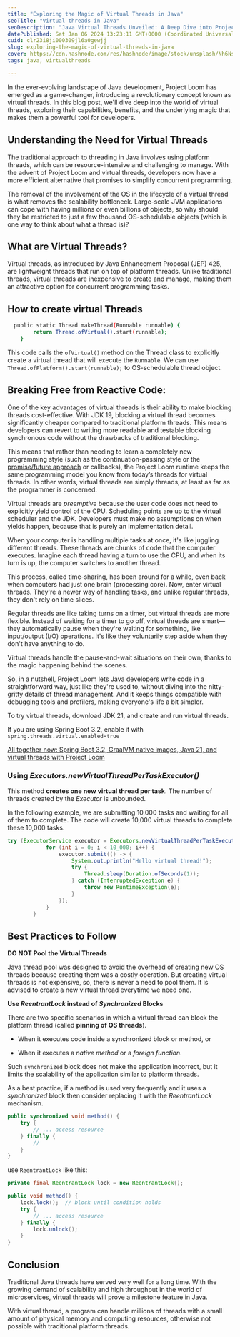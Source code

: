```yaml
---
title: "Exploring the Magic of Virtual Threads in Java"
seoTitle: "Virtual threads in Java"
seoDescription: "Java Virtual Threads Unveiled: A Deep Dive into Project Loom's Revolutionary Concurrency"
datePublished: Sat Jan 06 2024 13:23:11 GMT+0000 (Coordinated Universal Time)
cuid: clr23i8ji000309jl6a0gewjj
slug: exploring-the-magic-of-virtual-threads-in-java
cover: https://cdn.hashnode.com/res/hashnode/image/stock/unsplash/Nh6NsnqYVsI/upload/dd1bfc5570af68c86e3158a74fdbba37.jpeg
tags: java, virtualthreads

---
```


In the ever-evolving landscape of Java development, Project Loom has emerged as a game-changer, introducing a revolutionary concept known as virtual threads. In this blog post, we'll dive deep into the world of virtual threads, exploring their capabilities, benefits, and the underlying magic that makes them a powerful tool for developers.

## **Understanding the Need for Virtual Threads**

The traditional approach to threading in Java involves using platform threads, which can be resource-intensive and challenging to manage. With the advent of Project Loom and virtual threads, developers now have a more efficient alternative that promises to simplify concurrent programming.

The removal of the involvement of the OS in the lifecycle of a virtual thread is what removes the scalability bottleneck. Large-scale JVM applications can cope with having millions or even billions of objects, so why should they be restricted to just a few thousand OS-schedulable objects (which is one way to think about what a thread is)?

## **What are Virtual Threads?**

Virtual threads, as introduced by Java Enhancement Proposal (JEP) 425, are lightweight threads that run on top of platform threads. Unlike traditional threads, virtual threads are inexpensive to create and manage, making them an attractive option for concurrent programming tasks.

## **How to create virtual Threads**

```bash
  public static Thread makeThread(Runnable runnable) {
        return Thread.ofVirtual().start(runnable);
    }
```

This code calls the `ofVirtual()` method on the Thread class to explicitly create a virtual thread that will execute the `Runnable`. We can use `Thread.ofPlatform().start(runnable);` to OS-schedulable thread object.

## **Breaking Free from Reactive Code:**

One of the key advantages of virtual threads is their ability to make blocking threads cost-effective. With JDK 19, blocking a virtual thread becomes significantly cheaper compared to traditional platform threads. This means developers can revert to writing more readable and testable blocking synchronous code without the drawbacks of traditional blocking.

This means that rather than needing to learn a completely new programming style (such as the continuation-passing style or the [promise/future approach](https://en.wikipedia.org/wiki/Futures_and_promises) or callbacks), the Project Loom runtime keeps the same programming model you know from today’s threads for virtual threads. In other words, virtual threads are simply threads, at least as far as the programmer is concerned.

Virtual threads are *preemptive* because the user code does not need to explicitly yield control of the CPU. Scheduling points are up to the virtual scheduler and the JDK. Developers must make no assumptions on when yields happen, because that is purely an implementation detail.

When your computer is handling multiple tasks at once, it's like juggling different threads. These threads are chunks of code that the computer executes. Imagine each thread having a turn to use the CPU, and when its turn is up, the computer switches to another thread.

This process, called time-sharing, has been around for a while, even back when computers had just one brain (processing core). Now, enter virtual threads. They're a newer way of handling tasks, and unlike regular threads, they don't rely on time slices.

Regular threads are like taking turns on a timer, but virtual threads are more flexible. Instead of waiting for a timer to go off, virtual threads are smart—they automatically pause when they're waiting for something, like input/output (I/O) operations. It's like they voluntarily step aside when they don't have anything to do.

Virtual threads handle the pause-and-wait situations on their own, thanks to the magic happening behind the scenes.

So, in a nutshell, Project Loom lets Java developers write code in a straightforward way, just like they're used to, without diving into the nitty-gritty details of thread management. And it keeps things compatible with debugging tools and profilers, making everyone's life a bit simpler.

To try virtual threads, download JDK 21, and create and run virtual threads.

If you are using Spring Boot 3.2, enable it with `spring.threads.virtual.enabled=true`

[All together now: Spring Boot 3.2, GraalVM native images, Java 21, and virtual threads with Project Loom](https://spring.io/blog/2023/09/09/all-together-now-spring-boot-3-2-graalvm-native-images-java-21-and-virtual/)

### **Using *Executors.newVirtualThreadPerTaskExecutor()***

This method **creates one new virtual thread per task**. The number of threads created by the *Executor* is unbounded.

In the following example, we are submitting 10,000 tasks and waiting for all of them to complete. The code will create 10,000 virtual threads to complete these 10,000 tasks.

```java
try (ExecutorService executor = Executors.newVirtualThreadPerTaskExecutor()) {
            for (int i = 0; i < 10_000; i++) {
                executor.submit(() -> {
                    System.out.println("Hello virtual thread!");
                    try {
                        Thread.sleep(Duration.ofSeconds(1));
                    } catch (InterruptedException e) {
                        throw new RuntimeException(e);
                    }
                });
            }
        }
```

## **Best Practices to Follow**

**DO NOT Pool the Virtual Threads**

Java thread pool was designed to avoid the overhead of creating new OS threads because creating them was a costly operation. But creating virtual threads is not expensive, so, there is never a need to pool them. It is advised to create a new virtual thread everytime we need one.

**Use *ReentrantLock* instead of *Synchronized* Blocks**

There are two specific scenarios in which a virtual thread can block the platform thread (called **pinning of OS threads**).

* When it executes code inside a synchronized block or method, or
    
* When it executes a *native method* or a *foreign function*.
    

Such `synchronized` block does not make the application incorrect, but it limits the scalability of the application similar to platform threads.

As a best practice, if a method is used very frequently and it uses a *synchronized* block then consider replacing it with the *ReentrantLock* mechanism.

```java
public synchronized void method() {
	try {
	 	// ... access resource
	} finally {
	 	//
	}
}
```

use `ReentrantLock` like this:

```java
private final ReentrantLock lock = new ReentrantLock();

public void method() {
	lock.lock();  // block until condition holds
	try {
	 	// ... access resource
	} finally {
	 	lock.unlock();
	}
}
```

## **Conclusion**

Traditional Java threads have served very well for a long time. With the growing demand of scalability and high throughput in the world of microservices, virtual threads will prove a milestone feature in Java.

With virtual thread, a program can handle millions of threads with a small amount of physical memory and computing resources, otherwise not possible with traditional platform threads.